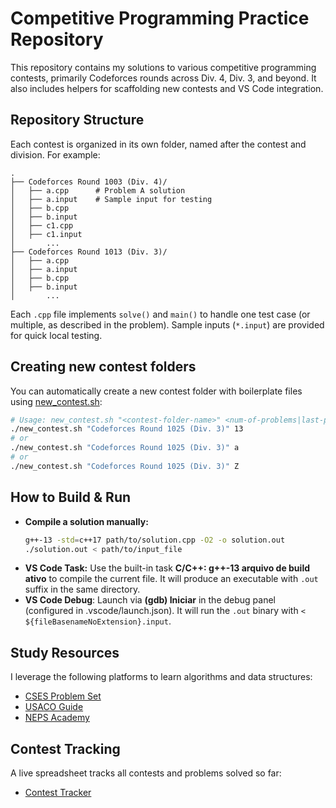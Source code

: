 # Competitive Programming Practice Repository

This repository contains my solutions to various competitive programming contests, primarily Codeforces rounds across Div. 4, Div. 3, and beyond. It also includes helpers for scaffolding new contests and VS Code integration.

## Repository Structure

Each contest is organized in its own folder, named after the contest and division. For example:

```
.
├── Codeforces Round 1003 (Div. 4)/
│   ├── a.cpp      # Problem A solution
│   ├── a.input    # Sample input for testing
│   ├── b.cpp
│   ├── b.input
│   ├── c1.cpp
│   ├── c1.input
│       ...
├── Codeforces Round 1013 (Div. 3)/
│   ├── a.cpp
│   ├── a.input
│   ├── b.cpp
│   ├── b.input
│       ...
```

Each `.cpp` file implements `solve()` and `main()` to handle one test case (or multiple, as described in the problem). Sample inputs (`*.input`) are provided for quick local testing.

## Creating new contest folders

You can automatically create a new contest folder with boilerplate files using [new_contest.sh](new_contest.sh):

```bash
# Usage: new_contest.sh "<contest-folder-name>" <num-of-problems|last-problem-letter>
./new_contest.sh "Codeforces Round 1025 (Div. 3)" 13
# or
./new_contest.sh "Codeforces Round 1025 (Div. 3)" a
# or 
./new_contest.sh "Codeforces Round 1025 (Div. 3)" Z
```

## How to Build & Run
- **Compile a solution manually:**
  ```bash
  g++-13 -std=c++17 path/to/solution.cpp -O2 -o solution.out
  ./solution.out < path/to/input_file
  ```
- **VS Code Task:** Use the built-in task **C/C++: g++-13 arquivo de build ativo** to compile the current file. It will produce an executable with `.out` suffix in the same directory.
- **VS Code Debug**: Launch via **(gdb) Iniciar** in the debug panel (configured in .vscode/launch.json). It will run the `.out` binary with `< ${fileBasenameNoExtension}.input`.


## Study Resources
I leverage the following platforms to learn algorithms and data structures:
* [CSES Problem Set](https://cses.fi/problemset/)
* [USACO Guide](https://usaco.guide/)
* [NEPS Academy](https://neps.academy/)

## Contest Tracking
A live spreadsheet tracks all contests and problems solved so far:
* [Contest Tracker](http://bit.ly/44OZJYl)
